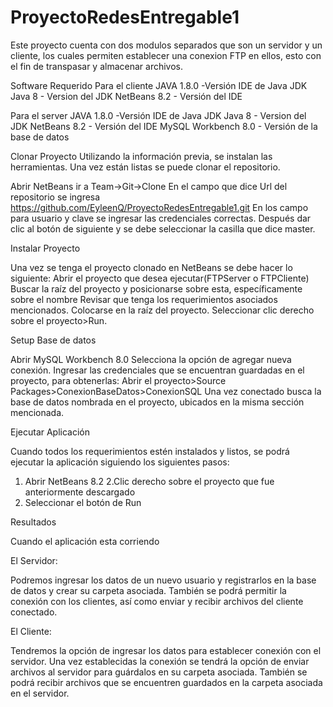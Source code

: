 # ProyectoRedesEntregable1

Este proyecto cuenta con dos modulos separados que son un servidor y un cliente, los cuales permiten establecer una conexion FTP en ellos, esto con el fin de transpasar y almacenar archivos.

Software Requerido
Para el cliente
JAVA 1.8.0 -Versión IDE de Java
JDK Java 8 - Version del JDK
NetBeans 8.2 - Versión del IDE

Para el server
JAVA 1.8.0 -Versión IDE de Java
JDK Java 8 - Version del JDK
NetBeans 8.2 - Versión del IDE
MySQL Workbench 8.0 - Versión de la base de datos

Clonar Proyecto
Utilizando la información previa, se instalan las herramientas. Una vez están listas se puede clonar el repositorio.

Abrir NetBeans ir a Team->Git->Clone
En el campo que dice Url del repositorio se ingresa https://github.com/EyleenQ/ProyectoRedesEntregable1.git	
En los campo para usuario y clave se ingresar las credenciales correctas.
Después dar clic al botón de siguiente y se debe seleccionar la casilla que dice master.


Instalar Proyecto

Una vez se tenga el proyecto clonado en NetBeans se debe hacer lo siguiente:
Abrir el proyecto que desea ejecutar(FTPServer o FTPCliente)
Buscar la raíz del proyecto y posicionarse sobre esta, específicamente sobre el nombre
Revisar que tenga los requerimientos asociados mencionados.
Colocarse en la raíz del proyecto.
Seleccionar clic derecho sobre el proyecto>Run.


Setup Base de datos

Abrir MySQL Workbench 8.0
Selecciona la opción de agregar nueva conexión.
Ingresar las credenciales que se encuentran guardadas en el proyecto, para obtenerlas:
	Abrir el proyecto>Source Packages>ConexionBaseDatos>ConexionSQL
Una vez conectado busca la base de datos nombrada en el proyecto, ubicados en la misma sección mencionada.


Ejecutar Aplicación

Cuando todos los requerimientos estén instalados y listos, se podrá ejecutar la aplicación siguiendo los siguientes pasos: 
1. Abrir NetBeans 8.2
2.Clic derecho sobre el proyecto que fue anteriormente descargado
3. Seleccionar el botón de Run

Resultados

Cuando el aplicación esta corriendo

El Servidor:

Podremos ingresar los datos de un nuevo usuario y registrarlos en la base de datos y crear su carpeta asociada.
También se podrá permitir la conexión con los clientes, así como enviar y recibir archivos del cliente conectado.

El Cliente:

Tendremos la opción de ingresar los datos para establecer conexión con el servidor.
Una vez establecidas la conexión se tendrá la opción de enviar archivos al servidor para guárdalos en su carpeta asociada.
También se podrá recibir archivos que se encuentren guardados en la carpeta asociada en el servidor.
